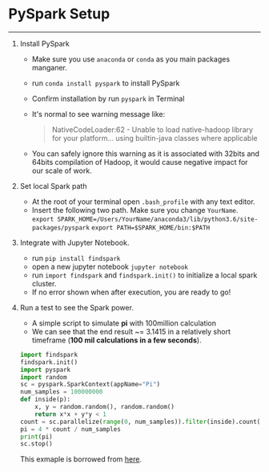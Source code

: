 # PySpark Setup
---
1. Install PySpark
    - Make sure you use `anaconda` or `conda` as you main packages manganer.
    - run `conda install pyspark` to install PySpark
    - Confirm installation by run `pyspark` in Terminal
    - It's normal to see warning message like:
        > NativeCodeLoader:62 - Unable to load native-hadoop library for your platform... using builtin-java classes where applicable
    
    - You can safely ignore this warning as it is associated with 32bits and 64bits compilation of Hadoop, it would cause negative impact for our scale of work.

2. Set local Spark path
    - At the root of your terminal open `.bash_profile` with any text editor.
    - Insert the following two path. Make sure you change `YourName`.
        `export SPARK_HOME=/Users/YourName/anaconda3/lib/python3.6/site-packages/pyspark`
        `export PATH=$SPARK_HOME/bin:$PATH`

3. Integrate with Jupyter Notebook.
    - run `pip install findspark`
    - open a new jupyter notebook `jupyter notebook`
    - run `import findspark` and `findspark.init()` to initialize a local spark cluster.
    - If no error shown when after execution, you are ready to go!

4. Run a test to see the Spark power.
    - A simple script to simulate **pi** with 100million calculation
    - We can see that the end result ~= 3.1415 in a relatively short timeframe (**100 mil calculations in a few seconds**).
    ```python
    import findspark
    findspark.init()
    import pyspark
    import random
    sc = pyspark.SparkContext(appName="Pi")
    num_samples = 100000000
    def inside(p):     
        x, y = random.random(), random.random()
        return x*x + y*y < 1
    count = sc.parallelize(range(0, num_samples)).filter(inside).count()
    pi = 4 * count / num_samples
    print(pi)
    sc.stop()
    ```
    This exmaple is borrowed from [here](https://blog.sicara.com/get-started-pyspark-jupyter-guide-tutorial-ae2fe84f594f).
